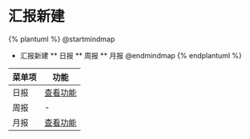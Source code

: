 # 汇报新建



{% plantuml %}
@startmindmap
* 汇报新建
** 日报
** 周报
** 月报
@endmindmap
{% endplantuml %}




| 菜单项      |  功能  |
| --------   |   ----  |
|日报|[查看功能](func/IbzDailyDailyMobEditView.md)|
|周报|-|
|月报|[查看功能](func/IbzMonthlyCreateMobEditView.md)|

